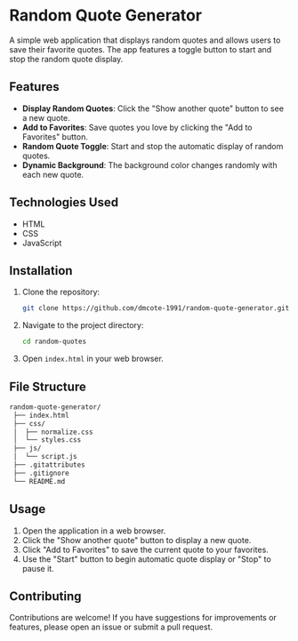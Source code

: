 # Random Quote Generator

A simple web application that displays random quotes and allows users to save their favorite quotes. The app features a toggle button to start and stop the random quote display.

## Features

- **Display Random Quotes**: Click the "Show another quote" button to see a new quote.
- **Add to Favorites**: Save quotes you love by clicking the "Add to Favorites" button.
- **Random Quote Toggle**: Start and stop the automatic display of random quotes.
- **Dynamic Background**: The background color changes randomly with each new quote.

## Technologies Used

- HTML
- CSS
- JavaScript

## Installation

1. Clone the repository:
   ```bash
   git clone https://github.com/dmcote-1991/random-quote-generator.git

2. Navigate to the project directory:
   ```bash
   cd random-quotes

3. Open `index.html` in your web browser.

## File Structure

```bash
random-quote-generator/
 ├── index.html
 ├── css/ 
 │  ├── normalize.css 
 │  └── styles.css 
 ├── js/ 
 │  └── script.js 
 ├── .gitattributes
 ├── .gitignore
 └── README.md
 ```

## Usage

1. Open the application in a web browser.
2. Click the "Show another quote" button to display a new quote.
3. Click "Add to Favorites" to save the current quote to your favorites.
4. Use the "Start" button to begin automatic quote display or "Stop" to pause it.

## Contributing

Contributions are welcome! If you have suggestions for improvements or features, please open an issue or submit a pull request.
